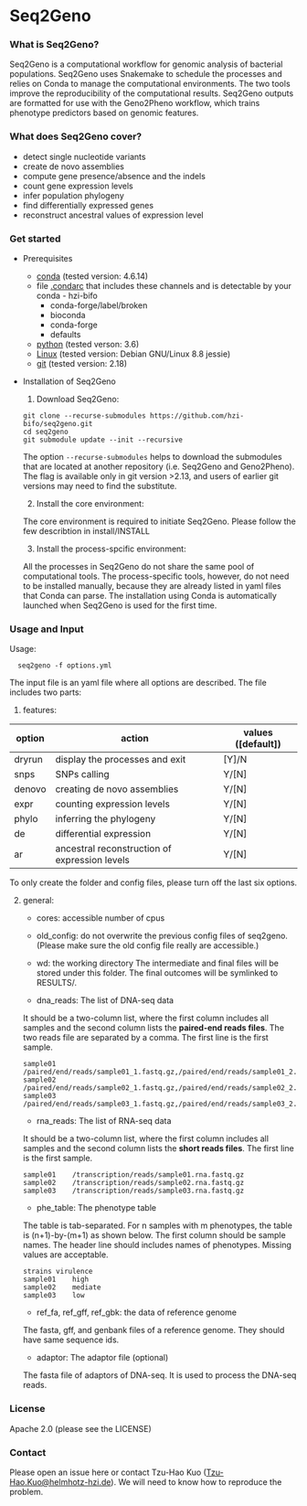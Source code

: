 # Seq2Geno

### What is Seq2Geno?
Seq2Geno is a computational workflow for genomic analysis of bacterial populations. Seq2Geno uses Snakemake to schedule the processes and relies on Conda to manage the computational environments. The two tools improve the reproducibility of the computational results. 
Seq2Geno outputs are formatted for use with the Geno2Pheno workflow, which trains phenotype predictors based on genomic features. 

### What does Seq2Geno cover?
- detect single nucleotide variants
- create de novo assemblies
- compute gene presence/absence and the indels
- count gene expression levels
- infer population phylogeny
- find differentially expressed genes
- reconstruct ancestral values of expression level

### Get started
- Prerequisites

    - [conda](https://docs.conda.io/projects/conda/en/latest/user-guide/install/linux.html) (tested version: 4.6.14)
    - file [.condarc](https://docs.conda.io/projects/conda/en/latest/user-guide/tasks/manage-channels.html) that includes these channels and is detectable by your conda
                - hzi-bifo
		- conda-forge/label/broken
		- bioconda
		- conda-forge
		- defaults
    - [python](https://www.python.org/downloads/) (tested verson: 3.6)
    - [Linux](https://www.cyberciti.biz/faq/find-linux-distribution-name-version-number/) (tested version: Debian GNU/Linux 8.8 jessie)
    - [git](https://git-scm.com/downloads) (tested version: 2.18)

- Installation of Seq2Geno

    1. Download Seq2Geno:

	```
	git clone --recurse-submodules https://github.com/hzi-bifo/seq2geno.git
	cd seq2geno
	git submodule update --init --recursive
	```

	The option `--recurse-submodules` helps to download the submodules that are located at another repository (i.e. Seq2Geno and Geno2Pheno). The flag is available only in git version >2.13, and users of earlier git versions may need to find the substitute.  

    2. Install the core environment:

	The core environment is required to initiate Seq2Geno. Please follow the few describtion in install/INSTALL

    3. Install the process-spcific environment:
	
	All the processes in Seq2Geno do not share the same pool of computational tools. The process-specific tools, however, do not need to be installed manually, because they are already listed in yaml files that Conda can parse. The installation using Conda is automatically launched when Seq2Geno is used for the first time. 

### Usage and Input

Usage:
```
  seq2geno -f options.yml
```

The input file is an yaml file where all options are described. The file includes two parts:

1. features:

| option | action | values ([default])|
| --- | --- | --- |
| dryrun | display the processes and exit | [Y]/N |
| snps | SNPs calling | Y/[N] |
| denovo | creating de novo assemblies | Y/[N] |
| expr | counting expression levels | Y/[N] |
| phylo | inferring the phylogeny | Y/[N] |
| de | differential expression | Y/[N] |
| ar | ancestral reconstruction of expression levels | Y/[N] |

To only create the folder and config files, please turn off the last six options. 

2. general: 

    - cores: accessible number of cpus

    - old_config: do not overwrite the previous config files of seq2geno. (Please make sure the old config file really are accessible.)

    - wd: the working directory
    The intermediate and final files will be stored under this folder. The final outcomes will be symlinked to RESULTS/.

    - dna_reads: The list of DNA-seq data 

    It should be a two-column list, where the first column includes all samples and the second column lists the __paired-end reads files__. The two reads file are separated by a comma. The first line is the first sample.
    ```
    sample01	/paired/end/reads/sample01_1.fastq.gz,/paired/end/reads/sample01_2.fastq.gz
    sample02	/paired/end/reads/sample02_1.fastq.gz,/paired/end/reads/sample02_2.fastq.gz
    sample03	/paired/end/reads/sample03_1.fastq.gz,/paired/end/reads/sample03_2.fastq.gz
    ```

    - rna_reads: The list of RNA-seq data

    It should be a two-column list, where the first column includes all samples and the second column lists the __short reads files__. The first line is the first sample.
    ```
    sample01	/transcription/reads/sample01.rna.fastq.gz
    sample02	/transcription/reads/sample02.rna.fastq.gz
    sample03	/transcription/reads/sample03.rna.fastq.gz
    ```

    - phe_table: The phenotype table

    The table is tab-separated. For n samples with m phenotypes, the table is (n+1)-by-(m+1) as shown below. The first column should be sample names. The header line should includes names of phenotypes. Missing values are acceptable.
    ```
    strains	virulence
    sample01	high
    sample02	mediate
    sample03	low
    ```

    - ref_fa, ref_gff, ref_gbk: the data of reference genome

    The fasta, gff, and genbank files of a reference genome. They should have same sequence ids. 

    - adaptor: The adaptor file (optional)

    The fasta file of adaptors of DNA-seq. It is used to process the DNA-seq reads. 

### License
Apache 2.0 (please see the LICENSE)

### Contact
Please open an issue here or contact Tzu-Hao Kuo (Tzu-Hao.Kuo@helmhotz-hzi.de). 
We will need to know how to reproduce the problem. 

